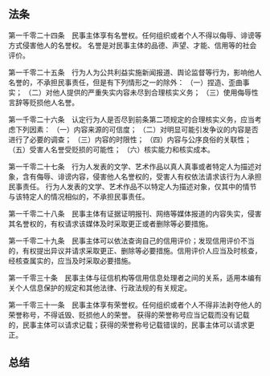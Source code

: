 ## 法条
第一千零二十四条　民事主体享有名誉权。任何组织或者个人不得以侮辱、诽谤等方式侵害他人的名誉权。
名誉是对民事主体的品德、声望、才能、信用等的社会评价。

第一千零二十五条　行为人为公共利益实施新闻报道、舆论监督等行为，影响他人名誉的，不承担民事责任，但是有下列情形之一的除外：
（一）捏造、歪曲事实；
（二）对他人提供的严重失实内容未尽到合理核实义务；
（三）使用侮辱性言辞等贬损他人名誉。

第一千零二十六条　认定行为人是否尽到前条第二项规定的合理核实义务，应当考虑下列因素：
（一）内容来源的可信度；
（二）对明显可能引发争议的内容是否进行了必要的调查；
（三）内容的时限性；
（四）内容与公序良俗的关联性；
（五）受害人名誉受贬损的可能性；
（六）核实能力和核实成本。

第一千零二十七条　行为人发表的文学、艺术作品以真人真事或者特定人为描述对象，含有侮辱、诽谤内容，侵害他人名誉权的，受害人有权依法请求该行为人承担民事责任。
行为人发表的文学、艺术作品不以特定人为描述对象，仅其中的情节与该特定人的情况相似的，不承担民事责任。

第一千零二十八条　民事主体有证据证明报刊、网络等媒体报道的内容失实，侵害其名誉权的，有权请求该媒体及时采取更正或者删除等必要措施。

第一千零二十九条　民事主体可以依法查询自己的信用评价；发现信用评价不当的，有权提出异议并请求采取更正、删除等必要措施。信用评价人应当及时核查，经核查属实的，应当及时采取必要措施。

第一千零三十条　民事主体与征信机构等信用信息处理者之间的关系，适用本编有关个人信息保护的规定和其他法律、行政法规的有关规定。

第一千零三十一条　民事主体享有荣誉权。任何组织或者个人不得非法剥夺他人的荣誉称号，不得诋毁、贬损他人的荣誉。
获得的荣誉称号应当记载而没有记载的，民事主体可以请求记载；获得的荣誉称号记载错误的，民事主体可以请求更正。



## 总结